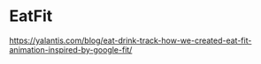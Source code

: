 # EatFit
https://yalantis.com/blog/eat-drink-track-how-we-created-eat-fit-animation-inspired-by-google-fit/
